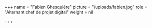+++
name = "Fabien Ghesquière"
picture = "/uploads/fabien.jpg"
role = "Alternant chef de projet digital"
weight = nil

+++
